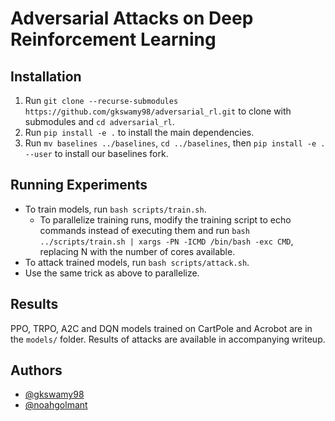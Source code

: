 # Adversarial Attacks on Deep Reinforcement Learning

## Installation
1) Run `git clone --recurse-submodules https://github.com/gkswamy98/adversarial_rl.git` to clone with submodules and `cd adversarial_rl`.
2) Run `pip install -e .` to install the main dependencies.
3) Run `mv baselines ../baselines`, `cd ../baselines`, then `pip install -e . --user` to install our baselines fork.

## Running Experiments
* To train models, run `bash scripts/train.sh`. 
  * To parallelize training runs, modify the training script to echo commands instead of executing them and run `bash ../scripts/train.sh | xargs -PN -ICMD /bin/bash -exc CMD`, replacing N with the number of cores available.
* To attack trained models, run `bash scripts/attack.sh`.
 * Use the same trick as above to parallelize.

## Results
PPO, TRPO, A2C and DQN models trained on CartPole and Acrobot are in the `models/` folder. Results of attacks are available in accompanying writeup.

## Authors
* [@gkswamy98](https://github.com/gkswamy98)
* [@noahgolmant](https://github.com/noahgolmant)
